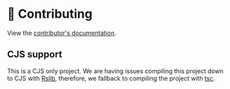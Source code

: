 # 🤝 Contributing

View the [contributor's documentation](../../CONTRIBUTING.md).

## CJS support

This is a CJS only project. We are having issues compiling this project down to CJS with [Rslib](https://lib.rsbuild.dev/), therefore, we fallback to compiling the project with [tsc](https://www.typescriptlang.org/docs/handbook/compiler-options.html).
